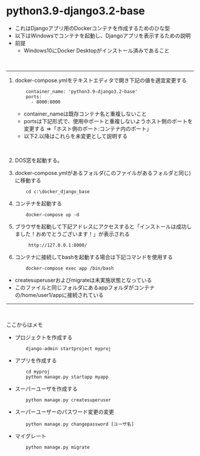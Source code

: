 # python3.9-django3.2-base

* これはDjangoアプリ用のDockerコンテナを作成するためのひな型
* 以下はWindowsでコンテナを起動し、Djangoアプリを表示するための説明
* 前提
	* Windows10にDocker Desktopがインストール済みであること

<br>

---
1. docker-compose.ymlをテキストエディタで開き下記の値を適宜変更する
    ~~~
        container_name: 'python3.9-django3.2-base'
        ports:
          - 8000:8000
    ~~~
    * container_nameは既存コンテナ名と重複しないこと
	* portsは下記形式で、使用中ポートと重複しないようホスト側のポートを変更する
		⇒「ホスト側のポート:コンテナ内のポート」
	* 以下2.以降はこれらを未変更として説明する   

<br>

2. DOS窓を起動する。

3. docker-compose.ymlがあるフォルダ(このファイルがあるフォルダと同じ)に移動する
    ~~~
	    cd c:\docker_django_base
    ~~~

4. コンテナを起動する
    ~~~
    	docker-compose up -d
    ~~~

5. ブラウザを起動して下記アドレスにアクセスすると「インストールは成功しました！おめでとうございます！」が表示される
    ~~~
    	 http://127.0.0.1:8000/ 
    ~~~

6. コンテナに接続してbashを起動する場合は下記コマンドを使用する
    ~~~
    	docker-compose exec app /bin/bash
    ~~~

* createsuperuserおよびmigrateは未実施状態となっている
* このファイルと同じフォルダにあるappフォルダがコンテナの/home/user1/appに接続されている
---

<br>

ここからはメモ

* プロジェクトを作成する
    ~~~
    	django-admin startproject myproj
    ~~~
	
* アプリを作成する
    ~~~
	    cd myproj
	    python manage.py startapp myapp
    ~~~

* スーパーユーザを作成する
    ~~~
	    python manage.py createsuperuser
    ~~~

* スーパーユーザーのパスワード変更の変更
    ~~~
    	python manage.py changepassword [ユーザ名]
    ~~~
	
* マイグレート
    ~~~
    	python manage.py migrate
    ~~~

